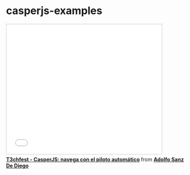# casperjs-examples

<iframe src="//www.slideshare.net/slideshow/embed_code/44620085" width="425" height="355" frameborder="0" marginwidth="0" marginheight="0" scrolling="no" style="border:1px solid #CCC; border-width:1px; margin-bottom:5px; max-width: 100%;" allowfullscreen> </iframe> <div style="margin-bottom:5px"> <strong> <a href="//www.slideshare.net/asanzdiego/t3chfest-casperjs-navega-con-el-piloto-automtico" title="T3chfest - CasperJS: navega con el piloto automático" target="_blank">T3chfest - CasperJS: navega con el piloto automático</a> </strong> from <strong><a href="//www.slideshare.net/asanzdiego" target="_blank">Adolfo Sanz De Diego</a></strong> </div>